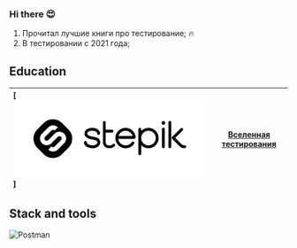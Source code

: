 ### Hi there 😍

1. Прочитал лучшие книги про тестирование; :fire:
2. В тестировании с 2021 года;

## Education
[![Степик](https://github.com/Khidikel/Khidikel/blob/main/assets/stepik_logotype_blac.svg)] | [Вселенная тестирования](https://drive.google.com/file/d/1uVK6zNp3XazTGR7Bg8P64yo-4rfIoYQ2/view?usp=sharing)
:------------------------------| :---------------------------:
## Stack and tools

 ![Postman](https://img.shields.io/badge/-Postman-000010?style=for-the-badge&logo=postman)
